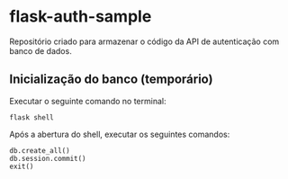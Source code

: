 # flask-auth-sample

Repositório criado para armazenar o código da API de autenticação com banco de dados.

## Inicialização do banco (temporário)
Executar o seguinte comando no terminal:
```
flask shell
```

Após a abertura do shell, executar os seguintes comandos:
```
db.create_all()
db.session.commit()
exit()
```